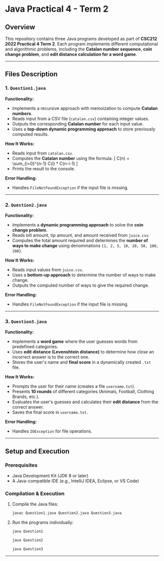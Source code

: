 # Java Practical 4 - Term 2

## Overview
This repository contains three Java programs developed as part of **CSC212 2022 Practical 4 Term 2**. Each program implements different computational and algorithmic problems, including the **Catalan number sequence**, **coin change problem**, and **edit distance calculation for a word game**.

---

## Files Description
### 1. `Question1.java`
**Functionality:**
- Implements a recursive approach with memoization to compute **Catalan numbers**.
- Reads input from a CSV file (`catalan.csv`) containing integer values.
- Outputs the corresponding **Catalan number** for each input value.
- Uses a **top-down dynamic programming approach** to store previously computed results.

**How It Works:**
- Reads input from `catalan.csv`.
- Computes the **Catalan number** using the formula:
  \[ C(n) = \sum_{i=0}^{n-1} C(i) * C(n-i-1) \]
- Prints the result to the console.

**Error Handling:**
- Handles `FileNotFoundException` if the input file is missing.

---

### 2. `Question2.java`
**Functionality:**
- Implements a **dynamic programming approach** to solve the **coin change problem**.
- Reads bill amount, tip amount, and amount received from `juice.csv`.
- Computes the total amount required and determines the **number of ways to make change** using denominations `{1, 2, 5, 10, 20, 50, 100, 200}`.

**How It Works:**
- Reads input values from `juice.csv`.
- Uses a **bottom-up approach** to determine the number of ways to make change.
- Outputs the computed number of ways to give the required change.

**Error Handling:**
- Handles `FileNotFoundException` if the input file is missing.

---

### 3. `Question3.java`
**Functionality:**
- Implements a **word game** where the user guesses words from predefined categories.
- Uses **edit distance (Levenshtein distance)** to determine how close an incorrect answer is to the correct one.
- Stores the user's name and **final score** in a dynamically created `.txt` file.

**How It Works:**
- Prompts the user for their name (creates a file `username.txt`).
- Presents **10 rounds** of different categories (Animals, Football, Clothing Brands, etc.).
- Evaluates the user's guesses and calculates their **edit distance** from the correct answer.
- Saves the final score in `username.txt`.

**Error Handling:**
- Handles `IOException` for file operations.

---

## Setup and Execution
### Prerequisites
- Java Development Kit (JDK 8 or later)
- A Java-compatible IDE (e.g., IntelliJ IDEA, Eclipse, or VS Code)

### Compilation & Execution
1. Compile the Java files:
   ```sh
   javac Question1.java Question2.java Question3.java
   ```
2. Run the programs individually:
   ```sh
   java Question1
   ```
   ```sh
   java Question2
   ```
   ```sh
   java Question3
   ```

---
